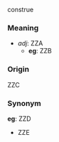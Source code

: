 construe
### Meaning
+ _adj_: ZZA
	+ __eg__: ZZB

### Origin

ZZC

### Synonym

__eg__: ZZD

+ ZZE


